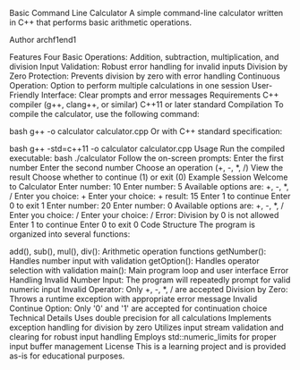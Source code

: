 Basic Command Line Calculator
A simple command-line calculator written in C++ that performs basic arithmetic operations.

Author
archf1end1

Features
Four Basic Operations: Addition, subtraction, multiplication, and division
Input Validation: Robust error handling for invalid inputs
Division by Zero Protection: Prevents division by zero with error handling
Continuous Operation: Option to perform multiple calculations in one session
User-Friendly Interface: Clear prompts and error messages
Requirements
C++ compiler (g++, clang++, or similar)
C++11 or later standard
Compilation
To compile the calculator, use the following command:

bash
g++ -o calculator calculator.cpp
Or with C++ standard specification:

bash
g++ -std=c++11 -o calculator calculator.cpp
Usage
Run the compiled executable:
bash
   ./calculator
Follow the on-screen prompts:
Enter the first number
Enter the second number
Choose an operation (+, -, *, /)
View the result
Choose whether to continue (1) or exit (0)
Example Session
Welcome to Calculator
Enter number: 10
Enter number: 5
Available options are: +, -, *, /
Enter you choice: +
Enter your choice: +
result: 15
Enter 1 to continue
Enter 0 to exit
1
Enter number: 20
Enter number: 0
Available options are: +, -, *, /
Enter you choice: /
Enter your choice: /
Error: Division by 0 is not allowed
Enter 1 to continue
Enter 0 to exit
0
Code Structure
The program is organized into several functions:

add(), sub(), mul(), div(): Arithmetic operation functions
getNumber(): Handles number input with validation
getOption(): Handles operator selection with validation
main(): Main program loop and user interface
Error Handling
Invalid Number Input: The program will repeatedly prompt for valid numeric input
Invalid Operator: Only +, -, *, / are accepted
Division by Zero: Throws a runtime exception with appropriate error message
Invalid Continue Option: Only '0' and '1' are accepted for continuation choice
Technical Details
Uses double precision for all calculations
Implements exception handling for division by zero
Utilizes input stream validation and clearing for robust input handling
Employs std::numeric_limits for proper input buffer management
License
This is a learning project and is provided as-is for educational purposes.

